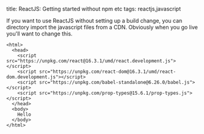 title: ReactJS: Getting started without npm etc
tags: reactjs,javascript

If you want to use ReactJS without setting up a build change, you can directory import the javascript files from a CDN. Obviously when you go live you'll want to change this.

```
<html>
  <head>
    <script src="https://unpkg.com/react@16.3.1/umd/react.development.js"></script>
    <script src="https://unpkg.com/react-dom@16.3.1/umd/react-dom.development.js"></script>
    <script src="https://unpkg.com/babel-standalone@6.26.0/babel.js"></script>
    <script src="https://unpkg.com/prop-types@15.6.1/prop-types.js"></script>
  </head>
  <body>
    Hello
  </body>
</html>
```
